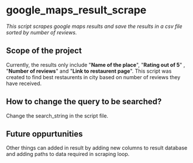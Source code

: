 # google_maps_result_scrape
*This script scrapes google maps results and save the results in a csv file sorted by number of reviews.*


## Scope of the project
Currently, the results only include "**Name of the place**", "**Rating out of 5**" , "**Number of reviews**" and "**Link to restaurent page**". 
This script was created to find best restaurents in city based on number of reviews they have received.


## How to change the query to be searched?
Change the search_string in the script file.


## Future oppurtunities
Other things can added in result by adding new columns to result database and adding paths to data required in scraping loop.

